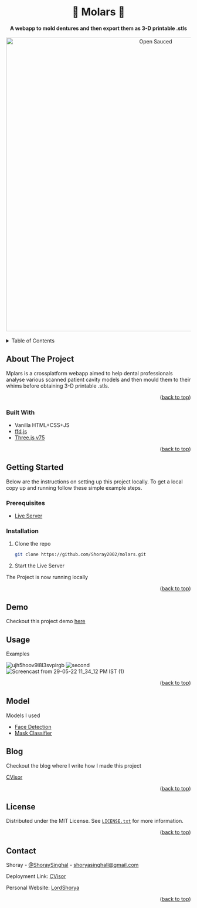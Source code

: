 <!-- PROJECT LOGO -->
<div align="center">
  <h1>🦷 Molars 🦷</h1>
  <strong>A webapp to mold dentures and then export them as 3-D printable .stls</strong>
  <br>
  <br>
  <img alt="Open Sauced" src="https://user-images.githubusercontent.com/76423272/192600096-676f37ab-6507-4950-b88e-17b59ef3f2ee.gif" width="800px">
</div>
<br>



<!-- TABLE OF CONTENTS -->
<details>
  <summary>Table of Contents</summary>
  <ol>
    <li>
      <a href="#about-the-project">About The Project</a>
      <ul>
        <li><a href="#built-with">Built With</a></li>
      </ul>
    </li>
    <li>
      <a href="#getting-started">Getting Started</a>
      <ul>
        <li><a href="#prerequisites">Prerequisites</a></li>
        <li><a href="#installation">Installation</a></li>
      </ul>
    </li>
    <li><a href="#demo">Demo</a></li>
    <li><a href="#usage">Usage</a></li>
    <li><a href="#model">Model</a></li>
    <li><a href="#blog">Blog</a></li>
    <li><a href="#license">License</a></li>
    <li><a href="#contact">Contact</a></li>
  </ol>
</details>



<!-- ABOUT THE PROJECT -->
## About The Project
Mplars is a crossplatform webapp aimed to help dental professionals analyse various scanned patient cavity models and then mould them to their whims before obtaining 3-D printable .stls.

<p align="right">(<a href="#top">back to top</a>)</p>



### Built With

* Vanilla HTML+CSS+JS
* [ffd.js](https://github.com/glennchun/free-form-deformation) 
* [Three.js v75](https://github.com/mrdoob/three.js/tree/r75/)

<p align="right">(<a href="#top">back to top</a>)</p>



<!-- GETTING STARTED -->
## Getting Started
Below are the instructions on setting up this project locally.
To get a local copy up and running follow these simple example steps.

### Prerequisites
* [Live Server](https://www.youtube.com/watch?v=_wue59ldqMg) 

### Installation

1. Clone the repo
   ```sh
   git clone https://github.com/Shoray2002/molars.git
   ```
2. Start the Live Server
  
  The Project is now running locally

<p align="right">(<a href="#top">back to top</a>)</p>

<!-- DEMO -->
## Demo
Checkout this project demo [here](https://youtu.be/KA11Fvv025c)


<!-- USAGE EXAMPLES -->
## Usage
Examples 

![ujh5hoov9l8l3svpirgb](https://user-images.githubusercontent.com/76423272/170884713-2b285002-2e25-4446-90c9-6b68427ce5ed.gif)
![second](https://user-images.githubusercontent.com/76423272/170884866-19c23aa6-d382-4ef3-9146-d78f4dc75e12.gif)
![Screencast from 29-05-22 11_34_12 PM IST (1)](https://user-images.githubusercontent.com/76423272/170885153-85534867-d239-4c3f-bba9-9cc70e3023f8.gif)



<p align="right">(<a href="#top">back to top</a>)</p>


<!-- MODEL -->
## Model
Models I used
- [Face Detection](https://github.com/justadudewhohacks/face-api.js-models/tree/master/ssd_mobilenetv1)
- [Mask Classifier](https://teachablemachine.withgoogle.com/models/wJeEWVm8t/)

<!-- BLOG -->
## Blog 
Checkout the blog where I write how I made this project 

[CVisor](https://dev.to/shoray2002/cvisor-using-computer-vision-to-stop-covid-19-10ka)

<p align="right">(<a href="#top">back to top</a>)</p>

<!-- LICENSE -->
## License

Distributed under the MIT License. See [`LICENSE.txt`](/LICENSE.txt) for more information.

<p align="right">(<a href="#top">back to top</a>)</p>

<!-- CONTACT -->
## Contact

Shoray - [@ShoraySinghal](https://twitter.com/ShoraySinghal) - shoryasinghall@gmail.com

Deployment Link: [CVisor](https://cvisor.netlify.app/)

Personal Website: [LordShorya](lordshoray.is-a.dev)

<p align="right">(<a href="#top">back to top</a>)</p>
